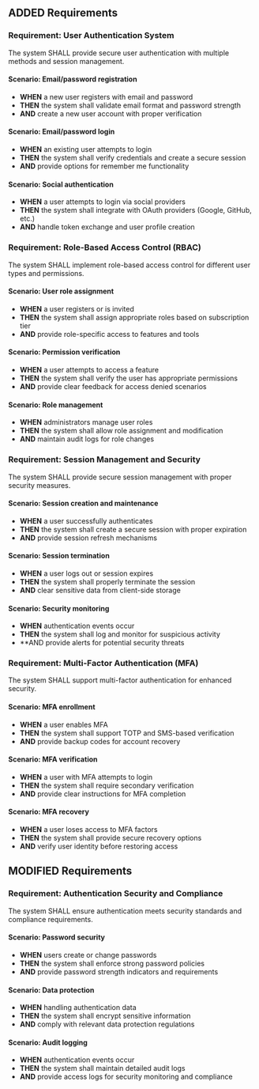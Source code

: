 ## ADDED Requirements
### Requirement: User Authentication System
The system SHALL provide secure user authentication with multiple methods and session management.

#### Scenario: Email/password registration
- **WHEN** a new user registers with email and password
- **THEN** the system shall validate email format and password strength
- **AND** create a new user account with proper verification

#### Scenario: Email/password login
- **WHEN** an existing user attempts to login
- **THEN** the system shall verify credentials and create a secure session
- **AND** provide options for remember me functionality

#### Scenario: Social authentication
- **WHEN** a user attempts to login via social providers
- **THEN** the system shall integrate with OAuth providers (Google, GitHub, etc.)
- **AND** handle token exchange and user profile creation

### Requirement: Role-Based Access Control (RBAC)
The system SHALL implement role-based access control for different user types and permissions.

#### Scenario: User role assignment
- **WHEN** a user registers or is invited
- **THEN** the system shall assign appropriate roles based on subscription tier
- **AND** provide role-specific access to features and tools

#### Scenario: Permission verification
- **WHEN** a user attempts to access a feature
- **THEN** the system shall verify the user has appropriate permissions
- **AND** provide clear feedback for access denied scenarios

#### Scenario: Role management
- **WHEN** administrators manage user roles
- **THEN** the system shall allow role assignment and modification
- **AND** maintain audit logs for role changes

### Requirement: Session Management and Security
The system SHALL provide secure session management with proper security measures.

#### Scenario: Session creation and maintenance
- **WHEN** a user successfully authenticates
- **THEN** the system shall create a secure session with proper expiration
- **AND** provide session refresh mechanisms

#### Scenario: Session termination
- **WHEN** a user logs out or session expires
- **THEN** the system shall properly terminate the session
- **AND** clear sensitive data from client-side storage

#### Scenario: Security monitoring
- **WHEN** authentication events occur
- **THEN** the system shall log and monitor for suspicious activity
- **AND provide alerts for potential security threats

### Requirement: Multi-Factor Authentication (MFA)
The system SHALL support multi-factor authentication for enhanced security.

#### Scenario: MFA enrollment
- **WHEN** a user enables MFA
- **THEN** the system shall support TOTP and SMS-based verification
- **AND** provide backup codes for account recovery

#### Scenario: MFA verification
- **WHEN** a user with MFA attempts to login
- **THEN** the system shall require secondary verification
- **AND** provide clear instructions for MFA completion

#### Scenario: MFA recovery
- **WHEN** a user loses access to MFA factors
- **THEN** the system shall provide secure recovery options
- **AND** verify user identity before restoring access

## MODIFIED Requirements
### Requirement: Authentication Security and Compliance
The system SHALL ensure authentication meets security standards and compliance requirements.

#### Scenario: Password security
- **WHEN** users create or change passwords
- **THEN** the system shall enforce strong password policies
- **AND** provide password strength indicators and requirements

#### Scenario: Data protection
- **WHEN** handling authentication data
- **THEN** the system shall encrypt sensitive information
- **AND** comply with relevant data protection regulations

#### Scenario: Audit logging
- **WHEN** authentication events occur
- **THEN** the system shall maintain detailed audit logs
- **AND** provide access logs for security monitoring and compliance


